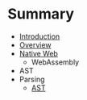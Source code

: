 # Summary

* [Introduction](README.md)
* [Overview](chapter1.md)
* [Native Web](webassembly.md)
   * WebAssembly
* AST
* Parsing
   * [AST](ast.md)

